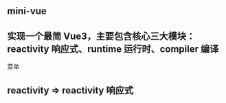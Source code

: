 ## mini-vue
## 实现一个最简 Vue3，主要包含核心三大模块：reactivity 响应式、runtime 运行时、compiler 编译

菜单
## reactivity => reactivity 响应式
